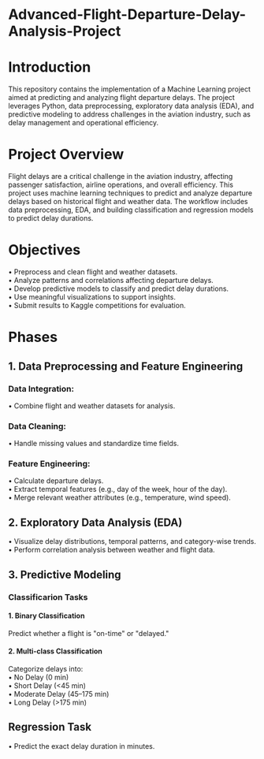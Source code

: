 # Advanced-Flight-Departure-Delay-Analysis-Project

# Introduction
This repository contains the implementation of a Machine Learning project aimed at predicting and analyzing flight departure delays. The project leverages Python, data preprocessing, exploratory data analysis (EDA), and predictive modeling to address challenges in the aviation industry, such as delay management and operational efficiency.

# Project Overview
Flight delays are a critical challenge in the aviation industry, affecting passenger satisfaction, airline operations, and overall efficiency. This project uses machine learning techniques to predict and analyze departure delays based on historical flight and weather data. The workflow includes data preprocessing, EDA, and building classification and regression models to predict delay durations.

# Objectives
• Preprocess and clean flight and weather datasets.<br>
• Analyze patterns and correlations affecting departure delays.<br>
• Develop predictive models to classify and predict delay durations.<br>
• Use meaningful visualizations to support insights.<br>
• Submit results to Kaggle competitions for evaluation.<br>

# Phases
## 1. Data Preprocessing and Feature Engineering
### Data Integration:
  • Combine flight and weather datasets for analysis.<br>

### Data Cleaning:
  • Handle missing values and standardize time fields.<br>

### Feature Engineering:
  • Calculate departure delays.<br>
  • Extract temporal features (e.g., day of the week, hour of the day).<br>
  • Merge relevant weather attributes (e.g., temperature, wind speed).<br>

## 2. Exploratory Data Analysis (EDA)
  • Visualize delay distributions, temporal patterns, and category-wise trends.<br>
  • Perform correlation analysis between weather and flight data.<br>

## 3. Predictive Modeling
### Classificarion Tasks
  #### 1. Binary Classification
   Predict whether a flight is "on-time" or "delayed."

  #### 2. Multi-class Classification
   Categorize delays into:<br>
   • No Delay (0 min)<br>
   • Short Delay (<45 min)<br>
   • Moderate Delay (45–175 min)<br>
   • Long Delay (>175 min)<br>

## Regression Task
  • Predict the exact delay duration in minutes.
